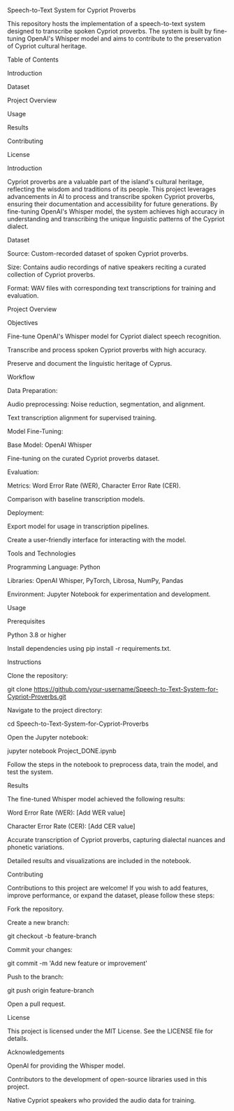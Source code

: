 Speech-to-Text System for Cypriot Proverbs

This repository hosts the implementation of a speech-to-text system designed to transcribe spoken Cypriot proverbs. The system is built by fine-tuning OpenAI's Whisper model and aims to contribute to the preservation of Cypriot cultural heritage.

Table of Contents

Introduction

Dataset

Project Overview

Usage

Results

Contributing

License

Introduction

Cypriot proverbs are a valuable part of the island's cultural heritage, reflecting the wisdom and traditions of its people. This project leverages advancements in AI to process and transcribe spoken Cypriot proverbs, ensuring their documentation and accessibility for future generations. By fine-tuning OpenAI's Whisper model, the system achieves high accuracy in understanding and transcribing the unique linguistic patterns of the Cypriot dialect.

Dataset

Source: Custom-recorded dataset of spoken Cypriot proverbs.

Size: Contains audio recordings of native speakers reciting a curated collection of Cypriot proverbs.

Format: WAV files with corresponding text transcriptions for training and evaluation.

Project Overview

Objectives

Fine-tune OpenAI's Whisper model for Cypriot dialect speech recognition.

Transcribe and process spoken Cypriot proverbs with high accuracy.

Preserve and document the linguistic heritage of Cyprus.

Workflow

Data Preparation:

Audio preprocessing: Noise reduction, segmentation, and alignment.

Text transcription alignment for supervised training.

Model Fine-Tuning:

Base Model: OpenAI Whisper

Fine-tuning on the curated Cypriot proverbs dataset.

Evaluation:

Metrics: Word Error Rate (WER), Character Error Rate (CER).

Comparison with baseline transcription models.

Deployment:

Export model for usage in transcription pipelines.

Create a user-friendly interface for interacting with the model.

Tools and Technologies

Programming Language: Python

Libraries: OpenAI Whisper, PyTorch, Librosa, NumPy, Pandas

Environment: Jupyter Notebook for experimentation and development.

Usage

Prerequisites

Python 3.8 or higher

Install dependencies using pip install -r requirements.txt.

Instructions

Clone the repository:

git clone https://github.com/your-username/Speech-to-Text-System-for-Cypriot-Proverbs.git

Navigate to the project directory:

cd Speech-to-Text-System-for-Cypriot-Proverbs

Open the Jupyter notebook:

jupyter notebook Project_DONE.ipynb

Follow the steps in the notebook to preprocess data, train the model, and test the system.

Results

The fine-tuned Whisper model achieved the following results:

Word Error Rate (WER): [Add WER value]

Character Error Rate (CER): [Add CER value]

Accurate transcription of Cypriot proverbs, capturing dialectal nuances and phonetic variations.

Detailed results and visualizations are included in the notebook.

Contributing

Contributions to this project are welcome! If you wish to add features, improve performance, or expand the dataset, please follow these steps:

Fork the repository.

Create a new branch:

git checkout -b feature-branch

Commit your changes:

git commit -m 'Add new feature or improvement'

Push to the branch:

git push origin feature-branch

Open a pull request.

License

This project is licensed under the MIT License. See the LICENSE file for details.

Acknowledgements

OpenAI for providing the Whisper model.

Contributors to the development of open-source libraries used in this project.

Native Cypriot speakers who provided the audio data for training.
